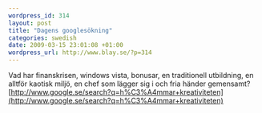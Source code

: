 ```yaml
--- 
wordpress_id: 314 
layout: post
title: "Dagens googlesökning" 
categories: swedish 
date: 2009-03-15 23:01:08 +01:00 
wordpress_url: http://www.blay.se/?p=314 
---
```


Vad har finanskrisen, windows vista, bonusar, en traditionell utbildning, en alltför kaotisk miljö, en chef som lägger sig i och fria händer gemensamt? [http://www.google.se/search?q=h%C3%A4mmar+kreativiteten](http://www.google.se/search?q=h%C3%A4mmar+kreativiteten) 

